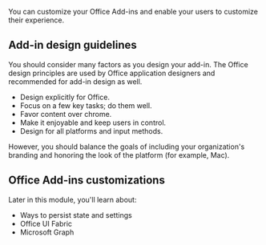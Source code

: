 You can customize your Office Add-ins and enable your users to customize their experience.

## Add-in design guidelines

You should consider many factors as you design your add-in. The Office design principles are used by Office application designers and recommended for add-in design as well.

- Design explicitly for Office.
- Focus on a few key tasks; do them well.
- Favor content over chrome.
- Make it enjoyable and keep users in control.
- Design for all platforms and input methods.

However, you should balance the goals of including your organization's branding and honoring the look of the platform (for example, Mac).

## Office Add-ins customizations

Later in this module, you'll learn about:

- Ways to persist state and settings
- Office UI Fabric
- Microsoft Graph
